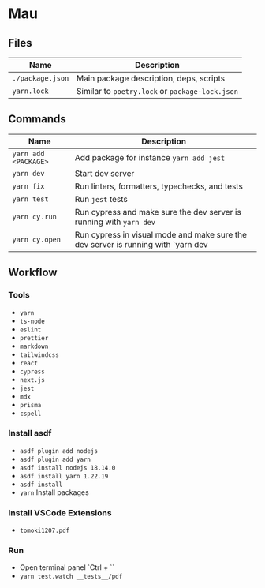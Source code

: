 # Mau

## Files

| Name             | Description                                     |
| ---------------- | ----------------------------------------------- |
| `./package.json` | Main package description, deps, scripts         |
| `yarn.lock`      | Similar to `poetry.lock` or `package-lock.json` |

## Commands

| Name                 | Description                                                                       |
| -------------------- | --------------------------------------------------------------------------------- |
| `yarn add <PACKAGE>` | Add package for instance `yarn add jest`                                          |
| `yarn dev`           | Start dev server                                                                  |
| `yarn fix`           | Run linters, formatters, typechecks, and tests                                    |
| `yarn test`          | Run `jest` tests                                                                  |
| `yarn cy.run`        | Run cypress and make sure the dev server is running with `yarn dev`               |
| `yarn cy.open`       | Run cypress in visual mode and make sure the dev server is running with `yarn dev |

## Workflow

### Tools 

- `yarn`
- `ts-node`
- `eslint`
- `prettier`
- `markdown`
- `tailwindcss`
- `react`
- `cypress`
- `next.js`
- `jest`
- `mdx`
- `prisma`
- `cspell`

### Install asdf

- `asdf plugin add nodejs`
- `asdf plugin add yarn`
- `asdf install nodejs 18.14.0`
- `asdf install yarn 1.22.19`
- `asdf install`
- `yarn` Install packages

### Install VSCode Extensions

- `tomoki1207.pdf`

### Run

- Open terminal panel `Ctrl + \``
- `yarn test.watch __tests__/pdf`
